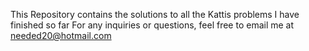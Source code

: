 This Repository contains the solutions to all the Kattis problems I have finished so far
For any inquiries or questions, feel free to email me at needed20@hotmail.com
